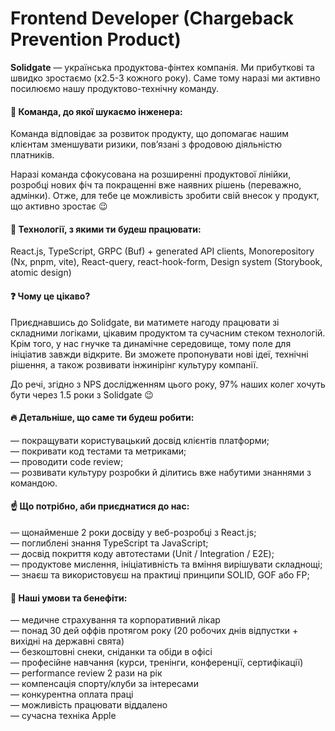 ## <h1> Frontend Developer (Chargeback Prevention Product) </h1> 
<b>Solidgate</b> — українська продуктова-фінтех компанія. Ми прибуткові та швидко зростаємо (x2.5-3 кожного року). Саме тому наразі ми активно посилюємо нашу продуктово-технічну команду.

#### &#128205; Команда, до якої шукаємо інженера:
<p> Команда відповідає за розвиток продукту, що допомагає нашим клієнтам зменшувати ризики, пов’язані з фродовою діяльністю платників.
<p> Наразі команда сфокусована на розширенні продуктової лінійки, розробці нових фіч та покращенні вже наявних рішень (переважно, адмінки). Отже, для тебе це можливість зробити свій внесок у продукт, що активно зростає 😉 </p>

#### &#128509; Технології, з якими ти будеш працювати: 
<p>React.js, TypeScript, GRPC (Buf) + generated API clients, Monorepository (Nx, pnpm, vite), React-query, react-hook-form, Design system (Storybook, atomic design)</p>

#### &#10067; Чому це цікаво?
<p> Приєднавшись до Solidgate, ви матимете нагоду працювати зі складними логіками, цікавим продуктом та сучасним стеком технологій. Крім того, у нас гнучке та динамічне середовище, тому поле для ініціатив завжди відкрите. Ви зможете пропонувати нові ідеї, технічні рішення, а також розвивати інжинірінг культуру компанії. </p>

<p> До речі, згідно з NPS дослідженням цього року, 97% наших колег хочуть бути через 1.5 роки з Solidgate 😉 <p>

#### &#128293; Детальніше, що саме ти будеш робити:
— покращувати користувацький досвід клієнтів платформи;<br>
— покривати код тестами та метриками;<br>
— проводити code review;<br>
— розвивати культуру розробки й ділитись вже набутими знаннями з командою.<br>

#### &#9757; Що потрібно, аби приєднатися до нас:
— щонайменше 2 роки досвіду у веб-розробці з React.js;<br>
— поглиблені знання TypeScript та JavaScript;<br>
— досвід покриття коду автотестами (Unit / Integration / E2E);<br>
— продуктове мислення, ініціативність та вміння вирішувати складнощі;<br>
— знаєш та використовуєш на практиці принципи SOLID, GOF або FP;<br>

#### &#129321; Наші умови та бенефіти:
— медичне страхування та корпоративний лікар<br>
— понад 30 дей оффів протягом року (20 робочих днів відпустки + вихідні на державні свята)<br>
— безкоштовні снеки, сніданки та обіди в офісі<br>
— професійне навчання (курси, тренінги, конференції, сертифікації)<br>
— performance review 2 рази на рік<br>
— компенсація спорту/клуби за інтересами<br>
— конкурентна оплата праці<br>
— можливість працювати віддалено<br>
— сучасна техніка Apple<br>
